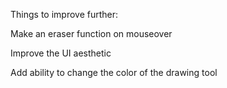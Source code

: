 Things to improve further:

Make an eraser function on mouseover

Improve the UI aesthetic

Add ability to change the color of the drawing
tool
